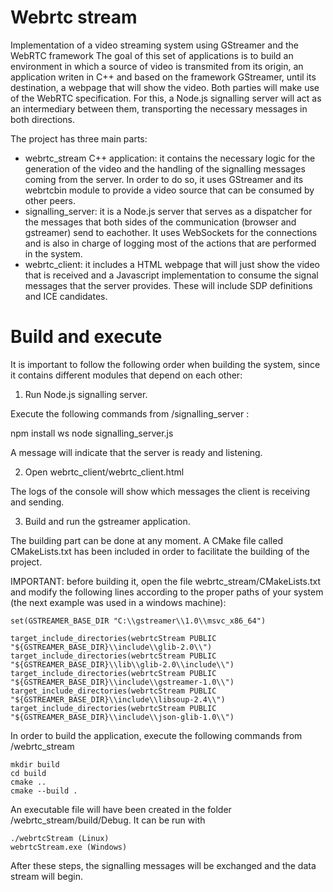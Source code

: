 # Webrtc stream

Implementation of a video streaming system using GStreamer and the WebRTC framework
The goal of this set of applications is to build an environment in which a source of video is transmited from its origin, an application writen in C++ and based on the framework GStreamer, until its destination, a webpage that will show the video. Both parties will make use of the WebRTC specification. For this, a Node.js signalling server will act as an intermediary between them, transporting the necessary messages in both directions.

The project has three main parts:

- webrtc_stream C++ application: it contains the necessary logic for the generation of the video and the handling of the signalling messages coming from the server. In order to do so, it uses GStreamer and its webrtcbin module to provide a video source that can be consumed by other peers.
- signalling_server: it is a Node.js server that serves as a dispatcher for the messages that both sides of the communication (browser and gstreamer) send to eachother. It uses WebSockets for the connections and is also in charge of logging most of the actions that are performed in the system.
- webrtc_client: it includes a HTML webpage that will just show the video that is received and a Javascript implementation to consume the signal messages that the server provides. These will include SDP definitions and ICE candidates.

# Build and execute

It is important to follow the following order when building the system, since it contains different modules that depend on each other:

1. Run Node.js signalling server.

Execute the following commands from /signalling_server :

npm install ws
node signalling_server.js

A message will indicate that the server is ready and listening.

2. Open webrtc_client/webrtc_client.html

The logs of the console will show which messages the client is receiving and sending.

3. Build and run the gstreamer application.

The building part can be done at any moment. A CMake file called CMakeLists.txt has been included in order to facilitate the building of the project.

IMPORTANT: before building it, open the file webrtc_stream/CMakeLists.txt and modify the following lines according to the proper paths of your system (the next example was used in a windows machine):

    set(GSTREAMER_BASE_DIR "C:\\gstreamer\\1.0\\msvc_x86_64")

    target_include_directories(webrtcStream PUBLIC "${GSTREAMER_BASE_DIR}\\include\\glib-2.0\\")
    target_include_directories(webrtcStream PUBLIC "${GSTREAMER_BASE_DIR}\\lib\\glib-2.0\\include\\")
    target_include_directories(webrtcStream PUBLIC "${GSTREAMER_BASE_DIR}\\include\\gstreamer-1.0\\")
    target_include_directories(webrtcStream PUBLIC "${GSTREAMER_BASE_DIR}\\include\\libsoup-2.4\\")
    target_include_directories(webrtcStream PUBLIC "${GSTREAMER_BASE_DIR}\\include\\json-glib-1.0\\")

In order to build the application, execute the following commands from /webrtc_stream

    mkdir build
    cd build
    cmake ..
    cmake --build .

An executable file will have been created in the folder /webrtc_stream/build/Debug. It can be run with

    ./webrtcStream (Linux)
    webrtcStream.exe (Windows)


After these steps, the signalling messages will be exchanged and the data stream will begin.


